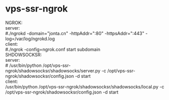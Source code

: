 # vps-ssr-ngrok <br>
NGROK:<br>
	server:<br>
	#./ngrokd -domain="jonta.cn" -httpAddr=":80"  -httpsAddr=":443" -log=/var/log/ngrokd.log<br>
	client:<br>
	#./ngrok -config=ngrok.conf start subdomain<br>
SHDOWSOCKSR:<br>
	server:<br>
	# /usr/bin/python /opt/vps-ssr-ngrok/shadowsocksr/shadowsocks/server.py -c /opt/vps-ssr-ngrok/shadowsocksr/config.json -d start<br>
	client:<br>
	/usr/bin/python /opt/vps-ssr-ngrok/shadowsocksr/shadowsocks/local.py -c /opt/vps-ssr-ngrok/shadowsocksr/config.json -d start<br> 
